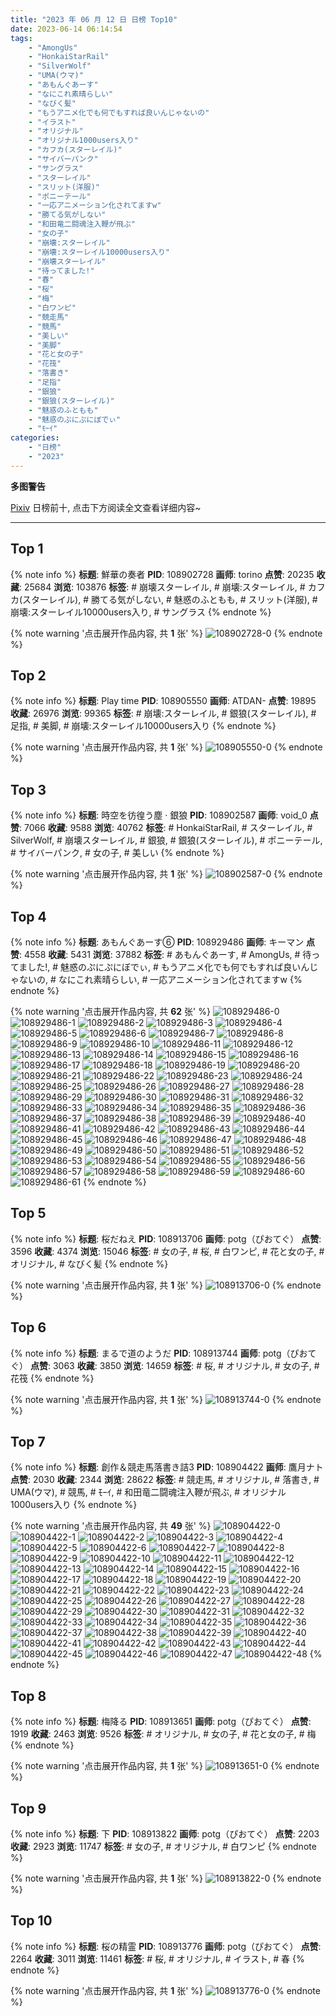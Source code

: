 ```yaml
---
title: "2023 年 06 月 12 日 日榜 Top10"
date: 2023-06-14 06:14:54
tags:
    - "AmongUs"
    - "HonkaiStarRail"
    - "SilverWolf"
    - "UMA(ウマ)"
    - "あもんぐあーす"
    - "なにこれ素晴らしい"
    - "なびく髪"
    - "もうアニメ化でも何でもすれば良いんじゃないの"
    - "イラスト"
    - "オリジナル"
    - "オリジナル1000users入り"
    - "カフカ(スターレイル)"
    - "サイバーパンク"
    - "サングラス"
    - "スターレイル"
    - "スリット(洋服)"
    - "ポニーテール"
    - "一応アニメーション化されてますw"
    - "勝てる気がしない"
    - "和田竜二闘魂注入鞭が飛ぶ"
    - "女の子"
    - "崩壊:スターレイル"
    - "崩壊:スターレイル10000users入り"
    - "崩壊スターレイル"
    - "待ってました!"
    - "春"
    - "桜"
    - "梅"
    - "白ワンピ"
    - "競走馬"
    - "競馬"
    - "美しい"
    - "美脚"
    - "花と女の子"
    - "花筏"
    - "落書き"
    - "足指"
    - "銀狼"
    - "銀狼(スターレイル)"
    - "魅惑のふともも"
    - "魅惑のぷにぷにぼでぃ"
    - "ﾓｰｲ"
categories:
    - "日榜"
    - "2023"
---
```


<i class="fa fa-triangle-exclamation"></i>**多图警告**<i class="fa fa-triangle-exclamation"></i>

[Pixiv](https://www.pixiv.net/) 日榜前十, 点击下方阅读全文查看详细内容~

<!-- more -->

---

## Top 1

{% note info %}
**标题**: 鮮華の奏者
**PID**: 108902728 **画师**: torino
**点赞**: 20235 **收藏**: 25684 **浏览**: 103876
**标签**: # 崩壊スターレイル, # 崩壊:スターレイル, # カフカ(スターレイル), # 勝てる気がしない, # 魅惑のふともも, # スリット(洋服), # 崩壊:スターレイル10000users入り, # サングラス
{% endnote %}

{% note warning '点击展开作品内容, 共 **1** 张' %}
![108902728-0](https://i.pixiv.re/img-original/img/2023/06/11/00/00/41/108902728_p0.jpg)
{% endnote %}

## Top 2

{% note info %}
**标题**: Play time
**PID**: 108905550 **画师**: ATDAN-
**点赞**: 19895 **收藏**: 26976 **浏览**: 99365
**标签**: # 崩壊:スターレイル, # 銀狼(スターレイル), # 足指, # 美脚, # 崩壊:スターレイル10000users入り
{% endnote %}

{% note warning '点击展开作品内容, 共 **1** 张' %}
![108905550-0](https://i.pixiv.re/img-original/img/2023/06/11/10/17/29/108905550_p0.jpg)
{% endnote %}

## Top 3

{% note info %}
**标题**: 時空を彷徨う塵 · 銀狼
**PID**: 108902587 **画师**: void_0
**点赞**: 7066 **收藏**: 9588 **浏览**: 40762
**标签**: # HonkaiStarRail, # スターレイル, # SilverWolf, # 崩壊スターレイル, # 銀狼, # 銀狼(スターレイル), # ポニーテール, # サイバーパンク, # 女の子, # 美しい
{% endnote %}

{% note warning '点击展开作品内容, 共 **1** 张' %}
![108902587-0](https://i.pixiv.re/img-original/img/2023/06/11/00/00/07/108902587_p0.jpg)
{% endnote %}

## Top 4

{% note info %}
**标题**: あもんぐあーす⑥
**PID**: 108929486 **画师**: キーマン
**点赞**: 4558 **收藏**: 5431 **浏览**: 37882
**标签**: # あもんぐあーす, # AmongUs, # 待ってました!, # 魅惑のぷにぷにぼでぃ, # もうアニメ化でも何でもすれば良いんじゃないの, # なにこれ素晴らしい, # 一応アニメーション化されてますw
{% endnote %}

{% note warning '点击展开作品内容, 共 **62** 张' %}
![108929486-0](https://i.pixiv.re/img-original/img/2023/06/11/21/02/19/108929486_p0.png)
![108929486-1](https://i.pixiv.re/img-original/img/2023/06/11/21/02/19/108929486_p1.png)
![108929486-2](https://i.pixiv.re/img-original/img/2023/06/11/21/02/19/108929486_p2.png)
![108929486-3](https://i.pixiv.re/img-original/img/2023/06/11/21/02/19/108929486_p3.png)
![108929486-4](https://i.pixiv.re/img-original/img/2023/06/11/21/02/19/108929486_p4.png)
![108929486-5](https://i.pixiv.re/img-original/img/2023/06/11/21/02/19/108929486_p5.png)
![108929486-6](https://i.pixiv.re/img-original/img/2023/06/11/21/02/19/108929486_p6.png)
![108929486-7](https://i.pixiv.re/img-original/img/2023/06/11/21/02/19/108929486_p7.png)
![108929486-8](https://i.pixiv.re/img-original/img/2023/06/11/21/02/19/108929486_p8.png)
![108929486-9](https://i.pixiv.re/img-original/img/2023/06/11/21/02/19/108929486_p9.png)
![108929486-10](https://i.pixiv.re/img-original/img/2023/06/11/21/02/19/108929486_p10.png)
![108929486-11](https://i.pixiv.re/img-original/img/2023/06/11/21/02/19/108929486_p11.png)
![108929486-12](https://i.pixiv.re/img-original/img/2023/06/11/21/02/19/108929486_p12.png)
![108929486-13](https://i.pixiv.re/img-original/img/2023/06/11/21/02/19/108929486_p13.png)
![108929486-14](https://i.pixiv.re/img-original/img/2023/06/11/21/02/19/108929486_p14.png)
![108929486-15](https://i.pixiv.re/img-original/img/2023/06/11/21/02/19/108929486_p15.png)
![108929486-16](https://i.pixiv.re/img-original/img/2023/06/11/21/02/19/108929486_p16.png)
![108929486-17](https://i.pixiv.re/img-original/img/2023/06/11/21/02/19/108929486_p17.png)
![108929486-18](https://i.pixiv.re/img-original/img/2023/06/11/21/02/19/108929486_p18.png)
![108929486-19](https://i.pixiv.re/img-original/img/2023/06/11/21/02/19/108929486_p19.png)
![108929486-20](https://i.pixiv.re/img-original/img/2023/06/11/21/02/19/108929486_p20.png)
![108929486-21](https://i.pixiv.re/img-original/img/2023/06/11/21/02/19/108929486_p21.png)
![108929486-22](https://i.pixiv.re/img-original/img/2023/06/11/21/02/19/108929486_p22.png)
![108929486-23](https://i.pixiv.re/img-original/img/2023/06/11/21/02/19/108929486_p23.png)
![108929486-24](https://i.pixiv.re/img-original/img/2023/06/11/21/02/19/108929486_p24.png)
![108929486-25](https://i.pixiv.re/img-original/img/2023/06/11/21/02/19/108929486_p25.png)
![108929486-26](https://i.pixiv.re/img-original/img/2023/06/11/21/02/19/108929486_p26.png)
![108929486-27](https://i.pixiv.re/img-original/img/2023/06/11/21/02/19/108929486_p27.png)
![108929486-28](https://i.pixiv.re/img-original/img/2023/06/11/21/02/19/108929486_p28.png)
![108929486-29](https://i.pixiv.re/img-original/img/2023/06/11/21/02/19/108929486_p29.png)
![108929486-30](https://i.pixiv.re/img-original/img/2023/06/11/21/02/19/108929486_p30.png)
![108929486-31](https://i.pixiv.re/img-original/img/2023/06/11/21/02/19/108929486_p31.png)
![108929486-32](https://i.pixiv.re/img-original/img/2023/06/11/21/02/19/108929486_p32.png)
![108929486-33](https://i.pixiv.re/img-original/img/2023/06/11/21/02/19/108929486_p33.png)
![108929486-34](https://i.pixiv.re/img-original/img/2023/06/11/21/02/19/108929486_p34.png)
![108929486-35](https://i.pixiv.re/img-original/img/2023/06/11/21/02/19/108929486_p35.png)
![108929486-36](https://i.pixiv.re/img-original/img/2023/06/11/21/02/19/108929486_p36.png)
![108929486-37](https://i.pixiv.re/img-original/img/2023/06/11/21/02/19/108929486_p37.png)
![108929486-38](https://i.pixiv.re/img-original/img/2023/06/11/21/02/19/108929486_p38.png)
![108929486-39](https://i.pixiv.re/img-original/img/2023/06/11/21/02/19/108929486_p39.png)
![108929486-40](https://i.pixiv.re/img-original/img/2023/06/11/21/02/19/108929486_p40.png)
![108929486-41](https://i.pixiv.re/img-original/img/2023/06/11/21/02/19/108929486_p41.png)
![108929486-42](https://i.pixiv.re/img-original/img/2023/06/11/21/02/19/108929486_p42.png)
![108929486-43](https://i.pixiv.re/img-original/img/2023/06/11/21/02/19/108929486_p43.png)
![108929486-44](https://i.pixiv.re/img-original/img/2023/06/11/21/02/19/108929486_p44.png)
![108929486-45](https://i.pixiv.re/img-original/img/2023/06/11/21/02/19/108929486_p45.png)
![108929486-46](https://i.pixiv.re/img-original/img/2023/06/11/21/02/19/108929486_p46.png)
![108929486-47](https://i.pixiv.re/img-original/img/2023/06/11/21/02/19/108929486_p47.png)
![108929486-48](https://i.pixiv.re/img-original/img/2023/06/11/21/02/19/108929486_p48.png)
![108929486-49](https://i.pixiv.re/img-original/img/2023/06/11/21/02/19/108929486_p49.png)
![108929486-50](https://i.pixiv.re/img-original/img/2023/06/11/21/02/19/108929486_p50.png)
![108929486-51](https://i.pixiv.re/img-original/img/2023/06/11/21/02/19/108929486_p51.png)
![108929486-52](https://i.pixiv.re/img-original/img/2023/06/11/21/02/19/108929486_p52.png)
![108929486-53](https://i.pixiv.re/img-original/img/2023/06/11/21/02/19/108929486_p53.png)
![108929486-54](https://i.pixiv.re/img-original/img/2023/06/11/21/02/19/108929486_p54.png)
![108929486-55](https://i.pixiv.re/img-original/img/2023/06/11/21/02/19/108929486_p55.png)
![108929486-56](https://i.pixiv.re/img-original/img/2023/06/11/21/02/19/108929486_p56.png)
![108929486-57](https://i.pixiv.re/img-original/img/2023/06/11/21/02/19/108929486_p57.png)
![108929486-58](https://i.pixiv.re/img-original/img/2023/06/11/21/02/19/108929486_p58.png)
![108929486-59](https://i.pixiv.re/img-original/img/2023/06/11/21/02/19/108929486_p59.png)
![108929486-60](https://i.pixiv.re/img-original/img/2023/06/11/21/02/19/108929486_p60.png)
![108929486-61](https://i.pixiv.re/img-original/img/2023/06/11/21/02/19/108929486_p61.png)
{% endnote %}

## Top 5

{% note info %}
**标题**: 桜だねえ
**PID**: 108913706 **画师**: potg（ぴおてぐ）
**点赞**: 3596 **收藏**: 4374 **浏览**: 15046
**标签**: # 女の子, # 桜, # 白ワンピ, # 花と女の子, # オリジナル, # なびく髪
{% endnote %}

{% note warning '点击展开作品内容, 共 **1** 张' %}
![108913706-0](https://i.pixiv.re/img-original/img/2023/06/11/10/55/54/108913706_p0.jpg)
{% endnote %}

## Top 6

{% note info %}
**标题**: まるで道のようだ
**PID**: 108913744 **画师**: potg（ぴおてぐ）
**点赞**: 3063 **收藏**: 3850 **浏览**: 14659
**标签**: # 桜, # オリジナル, # 女の子, # 花筏
{% endnote %}

{% note warning '点击展开作品内容, 共 **1** 张' %}
![108913744-0](https://i.pixiv.re/img-original/img/2023/06/11/10/57/49/108913744_p0.jpg)
{% endnote %}

## Top 7

{% note info %}
**标题**: 創作＆競走馬落書き詰3
**PID**: 108904422 **画师**: 鷹月ナト
**点赞**: 2030 **收藏**: 2344 **浏览**: 28622
**标签**: # 競走馬, # オリジナル, # 落書き, # UMA(ウマ), # 競馬, # ﾓｰｲ, # 和田竜二闘魂注入鞭が飛ぶ, # オリジナル1000users入り
{% endnote %}

{% note warning '点击展开作品内容, 共 **49** 张' %}
![108904422-0](https://i.pixiv.re/img-original/img/2023/06/11/00/45/00/108904422_p0.jpg)
![108904422-1](https://i.pixiv.re/img-original/img/2023/06/11/00/45/00/108904422_p1.jpg)
![108904422-2](https://i.pixiv.re/img-original/img/2023/06/11/00/45/00/108904422_p2.jpg)
![108904422-3](https://i.pixiv.re/img-original/img/2023/06/11/00/45/00/108904422_p3.jpg)
![108904422-4](https://i.pixiv.re/img-original/img/2023/06/11/00/45/00/108904422_p4.jpg)
![108904422-5](https://i.pixiv.re/img-original/img/2023/06/11/00/45/00/108904422_p5.jpg)
![108904422-6](https://i.pixiv.re/img-original/img/2023/06/11/00/45/00/108904422_p6.jpg)
![108904422-7](https://i.pixiv.re/img-original/img/2023/06/11/00/45/00/108904422_p7.jpg)
![108904422-8](https://i.pixiv.re/img-original/img/2023/06/11/00/45/00/108904422_p8.jpg)
![108904422-9](https://i.pixiv.re/img-original/img/2023/06/11/00/45/00/108904422_p9.jpg)
![108904422-10](https://i.pixiv.re/img-original/img/2023/06/11/00/45/00/108904422_p10.jpg)
![108904422-11](https://i.pixiv.re/img-original/img/2023/06/11/00/45/00/108904422_p11.jpg)
![108904422-12](https://i.pixiv.re/img-original/img/2023/06/11/00/45/00/108904422_p12.jpg)
![108904422-13](https://i.pixiv.re/img-original/img/2023/06/11/00/45/00/108904422_p13.jpg)
![108904422-14](https://i.pixiv.re/img-original/img/2023/06/11/00/45/00/108904422_p14.jpg)
![108904422-15](https://i.pixiv.re/img-original/img/2023/06/11/00/45/00/108904422_p15.jpg)
![108904422-16](https://i.pixiv.re/img-original/img/2023/06/11/00/45/00/108904422_p16.jpg)
![108904422-17](https://i.pixiv.re/img-original/img/2023/06/11/00/45/00/108904422_p17.jpg)
![108904422-18](https://i.pixiv.re/img-original/img/2023/06/11/00/45/00/108904422_p18.jpg)
![108904422-19](https://i.pixiv.re/img-original/img/2023/06/11/00/45/00/108904422_p19.jpg)
![108904422-20](https://i.pixiv.re/img-original/img/2023/06/11/00/45/00/108904422_p20.jpg)
![108904422-21](https://i.pixiv.re/img-original/img/2023/06/11/00/45/00/108904422_p21.jpg)
![108904422-22](https://i.pixiv.re/img-original/img/2023/06/11/00/45/00/108904422_p22.jpg)
![108904422-23](https://i.pixiv.re/img-original/img/2023/06/11/00/45/00/108904422_p23.jpg)
![108904422-24](https://i.pixiv.re/img-original/img/2023/06/11/00/45/00/108904422_p24.jpg)
![108904422-25](https://i.pixiv.re/img-original/img/2023/06/11/00/45/00/108904422_p25.jpg)
![108904422-26](https://i.pixiv.re/img-original/img/2023/06/11/00/45/00/108904422_p26.jpg)
![108904422-27](https://i.pixiv.re/img-original/img/2023/06/11/00/45/00/108904422_p27.jpg)
![108904422-28](https://i.pixiv.re/img-original/img/2023/06/11/00/45/00/108904422_p28.jpg)
![108904422-29](https://i.pixiv.re/img-original/img/2023/06/11/00/45/00/108904422_p29.jpg)
![108904422-30](https://i.pixiv.re/img-original/img/2023/06/11/00/45/00/108904422_p30.jpg)
![108904422-31](https://i.pixiv.re/img-original/img/2023/06/11/00/45/00/108904422_p31.jpg)
![108904422-32](https://i.pixiv.re/img-original/img/2023/06/11/00/45/00/108904422_p32.jpg)
![108904422-33](https://i.pixiv.re/img-original/img/2023/06/11/00/45/00/108904422_p33.jpg)
![108904422-34](https://i.pixiv.re/img-original/img/2023/06/11/00/45/00/108904422_p34.jpg)
![108904422-35](https://i.pixiv.re/img-original/img/2023/06/11/00/45/00/108904422_p35.jpg)
![108904422-36](https://i.pixiv.re/img-original/img/2023/06/11/00/45/00/108904422_p36.jpg)
![108904422-37](https://i.pixiv.re/img-original/img/2023/06/11/00/45/00/108904422_p37.jpg)
![108904422-38](https://i.pixiv.re/img-original/img/2023/06/11/00/45/00/108904422_p38.jpg)
![108904422-39](https://i.pixiv.re/img-original/img/2023/06/11/00/45/00/108904422_p39.jpg)
![108904422-40](https://i.pixiv.re/img-original/img/2023/06/11/00/45/00/108904422_p40.jpg)
![108904422-41](https://i.pixiv.re/img-original/img/2023/06/11/00/45/00/108904422_p41.jpg)
![108904422-42](https://i.pixiv.re/img-original/img/2023/06/11/00/45/00/108904422_p42.jpg)
![108904422-43](https://i.pixiv.re/img-original/img/2023/06/11/00/45/00/108904422_p43.jpg)
![108904422-44](https://i.pixiv.re/img-original/img/2023/06/11/00/45/00/108904422_p44.jpg)
![108904422-45](https://i.pixiv.re/img-original/img/2023/06/11/00/45/00/108904422_p45.jpg)
![108904422-46](https://i.pixiv.re/img-original/img/2023/06/11/00/45/00/108904422_p46.jpg)
![108904422-47](https://i.pixiv.re/img-original/img/2023/06/11/00/45/00/108904422_p47.jpg)
![108904422-48](https://i.pixiv.re/img-original/img/2023/06/11/00/45/00/108904422_p48.jpg)
{% endnote %}

## Top 8

{% note info %}
**标题**: 梅降る
**PID**: 108913651 **画师**: potg（ぴおてぐ）
**点赞**: 1919 **收藏**: 2463 **浏览**: 9526
**标签**: # オリジナル, # 女の子, # 花と女の子, # 梅
{% endnote %}

{% note warning '点击展开作品内容, 共 **1** 张' %}
![108913651-0](https://i.pixiv.re/img-original/img/2023/06/11/10/53/54/108913651_p0.jpg)
{% endnote %}

## Top 9

{% note info %}
**标题**: 下
**PID**: 108913822 **画师**: potg（ぴおてぐ）
**点赞**: 2203 **收藏**: 2923 **浏览**: 11747
**标签**: # 女の子, # オリジナル, # 白ワンピ
{% endnote %}

{% note warning '点击展开作品内容, 共 **1** 张' %}
![108913822-0](https://i.pixiv.re/img-original/img/2023/06/11/11/00/38/108913822_p0.jpg)
{% endnote %}

## Top 10

{% note info %}
**标题**: 桜の精霊
**PID**: 108913776 **画师**: potg（ぴおてぐ）
**点赞**: 2264 **收藏**: 3011 **浏览**: 11461
**标签**: # 桜, # オリジナル, # イラスト, # 春
{% endnote %}

{% note warning '点击展开作品内容, 共 **1** 张' %}
![108913776-0](https://i.pixiv.re/img-original/img/2023/06/11/10/59/26/108913776_p0.jpg)
{% endnote %}
